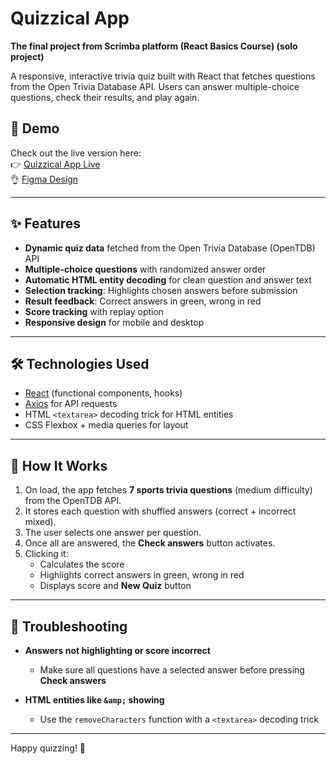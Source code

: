 # Quizzical App

**The final project from Scrimba platform (React Basics Course) (solo project)**

A responsive, interactive trivia quiz built with React that fetches questions from the Open Trivia Database API. Users can answer multiple-choice questions, check their results, and play again.

## 📝 Demo

Check out the live version here:  
👉 [Quizzical App Live](https://quizzical-app-sc-solo.netlify.app/)
<br/>
👌 [Figma Design](https://www.figma.com/proto/hZ2cic7sZbXUIG9tzOL2DR/Quizzical-App?node-id=8-2&p=f&t=mckMGCb2LHPZsYEX-0&scaling=min-zoom&content-scaling=fixed&page-id=0%3A1)

---

## ✨ Features

- **Dynamic quiz data** fetched from the Open Trivia Database (OpenTDB) API
- **Multiple-choice questions** with randomized answer order
- **Automatic HTML entity decoding** for clean question and answer text
- **Selection tracking**: Highlights chosen answers before submission
- **Result feedback**: Correct answers in green, wrong in red
- **Score tracking** with replay option
- **Responsive design** for mobile and desktop

---

## 🛠 Technologies Used

- [React](https://react.dev/) (functional components, hooks)
- [Axios](https://axios-http.com/) for API requests
- HTML `<textarea>` decoding trick for HTML entities
- CSS Flexbox + media queries for layout

---

## 🎯 How It Works

1. On load, the app fetches **7 sports trivia questions** (medium difficulty) from the OpenTDB API.
2. It stores each question with shuffled answers (correct + incorrect mixed).
3. The user selects one answer per question.
4. Once all are answered, the **Check answers** button activates.
5. Clicking it:
   - Calculates the score
   - Highlights correct answers in green, wrong in red
   - Displays score and **New Quiz** button

---

## 🐞 Troubleshooting

- **Answers not highlighting or score incorrect**

  - Make sure all questions have a selected answer before pressing **Check answers**

- **HTML entities like `&amp;` showing**
  - Use the `removeCharacters` function with a `<textarea>` decoding trick

---

Happy quizzing! 🎉
